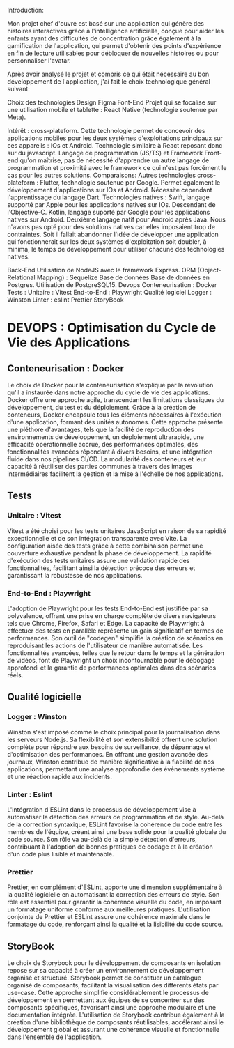 Introduction:

Mon projet chef d'ouvre est basé sur une application qui génère des histoires interactives grâce à l'intelligence artificielle, conçue pour aider les enfants ayant des difficultés de concentration grâce également à la gamification de l'application, qui permet d'obtenir des points d'expérience en fin de lecture utilisables pour débloquer de nouvelles histoires ou pour personnaliser l'avatar.

Après avoir analysé le projet et compris ce qui était nécessaire au bon développement de l'application, j'ai fait le choix technologique général suivant:

Choix des technologies
Design
Figma
Font-End
Projet qui se focalise sur une utilisation mobile et tablette : React Native (technologie soutenue par Meta).

Intérêt :
cross-plateform. Cette technologie permet de concevoir des applications mobiles pour les deux systèmes d'exploitations principaux sur ces appareils : IOs et Android.
Technologie similaire à React reposant donc sur du javascript. Langage de programmation (JS/TS) et Framework Front-end qu'on maîtrise, pas de nécessité d'apprendre un autre langage de programmation et proximité avec le framework ce qui n'est pas forcément le cas pour les autres solutions.
Comparaisons:
Autres technologies cross-plateform :
Flutter, technologie soutenue par Google. Permet également le développement d'applications sur IOs et Android. Nécessite cependant l'apprentissage du langage Dart.
Technologies natives :
Swift, langage supporté par Apple pour les applications natives sur IOs. Descendant de l'Objective-C.
Kotlin, langage suporté par Google pour les applications natives sur Android. Deuxième langage natif pour Android après Java.
Nous n'avons pas opté pour des solutions natives car elles imposaient trop de contraintes. Soit il fallait abandonner l'idée de développer une application qui fonctionnerait sur les deux systèmes d'exploitation soit doubler, à minima, le temps de développement pour utiliser chacune des technologies natives.

Back-End
Utilisation de NodeJS avec le framework Express.
ORM (Object-Relational Mapping) : Sequelize
Base de données
Base de données en Postgres. Utilisation de PostgreSQL15.
Devops
Conteneurisation : Docker
Tests :
Unitaire : Vitest
End-to-End : Playwright
Qualité logiciel
Logger : Winston
Linter : eslint
Prettier
StoryBook

# DEVOPS : Optimisation du Cycle de Vie des Applications

## Conteneurisation : Docker

Le choix de Docker pour la conteneurisation s'explique par la révolution qu'il a instaurée dans notre approche du cycle de vie des applications. Docker offre une approche agile, transcendant les limitations classiques du développement, du test et du déploiement. Grâce à la création de conteneurs, Docker encapsule tous les éléments nécessaires à l'exécution d'une application, formant des unités autonomes. Cette approche présente une pléthore d'avantages, tels que la facilité de reproduction des environnements de développement, un déploiement ultrarapide, une efficacité opérationnelle accrue, des performances optimales, des fonctionnalités avancées répondant à divers besoins, et une intégration fluide dans nos pipelines CI/CD. La modularité des conteneurs et leur capacité à réutiliser des parties communes à travers des images intermédiaires facilitent la gestion et la mise à l'échelle de nos applications.

## Tests

### Unitaire : Vitest

Vitest a été choisi pour les tests unitaires JavaScript en raison de sa rapidité exceptionnelle et de son intégration transparente avec Vite. La configuration aisée des tests grâce à cette combinaison permet une couverture exhaustive pendant la phase de développement. La rapidité d'exécution des tests unitaires assure une validation rapide des fonctionnalités, facilitant ainsi la détection précoce des erreurs et garantissant la robustesse de nos applications.

### End-to-End : Playwright

L'adoption de Playwright pour les tests End-to-End est justifiée par sa polyvalence, offrant une prise en charge complète de divers navigateurs tels que Chrome, Firefox, Safari et Edge. La capacité de Playwright à effectuer des tests en parallèle représente un gain significatif en termes de performances. Son outil de "codegen" simplifie la création de scénarios en reproduisant les actions de l'utilisateur de manière automatisée. Les fonctionnalités avancées, telles que le retour dans le temps et la génération de vidéos, font de Playwright un choix incontournable pour le débogage approfondi et la garantie de performances optimales dans des scénarios réels.

## Qualité logicielle

### Logger : Winston

Winston s'est imposé comme le choix principal pour la journalisation dans les serveurs Node.js. Sa flexibilité et son extensibilité offrent une solution complète pour répondre aux besoins de surveillance, de dépannage et d'optimisation des performances. En offrant une gestion avancée des journaux, Winston contribue de manière significative à la fiabilité de nos applications, permettant une analyse approfondie des événements système et une réaction rapide aux incidents.

### Linter : Eslint

L'intégration d'ESLint dans le processus de développement vise à automatiser la détection des erreurs de programmation et de style. Au-delà de la correction syntaxique, ESLint favorise la cohérence du code entre les membres de l'équipe, créant ainsi une base solide pour la qualité globale du code source. Son rôle va au-delà de la simple détection d'erreurs, contribuant à l'adoption de bonnes pratiques de codage et à la création d'un code plus lisible et maintenable.

### Prettier

Prettier, en complément d'ESLint, apporte une dimension supplémentaire à la qualité logicielle en automatisant la correction des erreurs de style. Son rôle est essentiel pour garantir la cohérence visuelle du code, en imposant un formatage uniforme conforme aux meilleures pratiques. L'utilisation conjointe de Prettier et ESLint assure une cohérence maximale dans le formatage du code, renforçant ainsi la qualité et la lisibilité du code source.

## StoryBook

Le choix de Storybook pour le développement de composants en isolation repose sur sa capacité à créer un environnement de développement organisé et structuré. Storybook permet de constituer un catalogue organisé de composants, facilitant la visualisation des différents états par use-case. Cette approche simplifie considérablement le processus de développement en permettant aux équipes de se concentrer sur des composants spécifiques, favorisant ainsi une approche modulaire et une documentation intégrée. L'utilisation de Storybook contribue également à la création d'une bibliothèque de composants réutilisables, accélérant ainsi le développement global et assurant une cohérence visuelle et fonctionnelle dans l'ensemble de l'application.